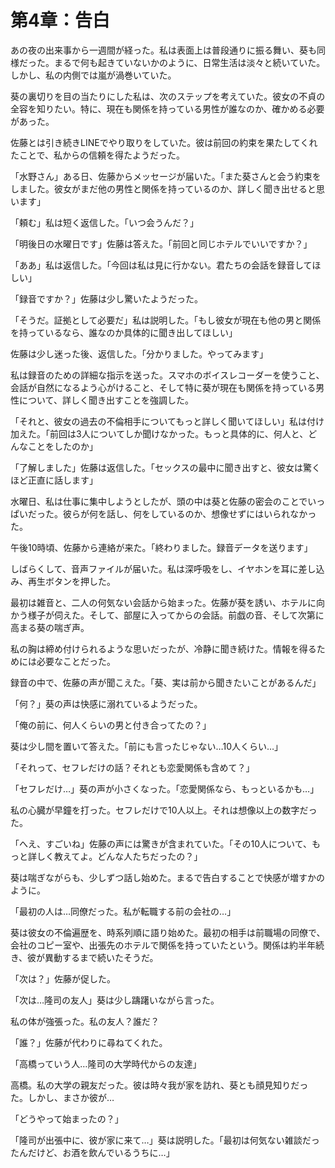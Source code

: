 # 第4章：告白

あの夜の出来事から一週間が経った。私は表面上は普段通りに振る舞い、葵も同様だった。まるで何も起きていないかのように、日常生活は淡々と続いていた。しかし、私の内側では嵐が渦巻いていた。

葵の裏切りを目の当たりにした私は、次のステップを考えていた。彼女の不貞の全容を知りたい。特に、現在も関係を持っている男性が誰なのか、確かめる必要があった。

佐藤とは引き続きLINEでやり取りをしていた。彼は前回の約束を果たしてくれたことで、私からの信頼を得たようだった。

「水野さん」ある日、佐藤からメッセージが届いた。「また葵さんと会う約束をしました。彼女がまだ他の男性と関係を持っているのか、詳しく聞き出せると思います」

「頼む」私は短く返信した。「いつ会うんだ？」

「明後日の水曜日です」佐藤は答えた。「前回と同じホテルでいいですか？」

「ああ」私は返信した。「今回は私は見に行かない。君たちの会話を録音してほしい」

「録音ですか？」佐藤は少し驚いたようだった。

「そうだ。証拠として必要だ」私は説明した。「もし彼女が現在も他の男と関係を持っているなら、誰なのか具体的に聞き出してほしい」

佐藤は少し迷った後、返信した。「分かりました。やってみます」

私は録音のための詳細な指示を送った。スマホのボイスレコーダーを使うこと、会話が自然になるよう心がけること、そして特に葵が現在も関係を持っている男性について、詳しく聞き出すことを強調した。

「それと、彼女の過去の不倫相手についてもっと詳しく聞いてほしい」私は付け加えた。「前回は3人についてしか聞けなかった。もっと具体的に、何人と、どんなことをしたのか」

「了解しました」佐藤は返信した。「セックスの最中に聞き出すと、彼女は驚くほど正直に話します」

水曜日、私は仕事に集中しようとしたが、頭の中は葵と佐藤の密会のことでいっぱいだった。彼らが何を話し、何をしているのか、想像せずにはいられなかった。

午後10時頃、佐藤から連絡が来た。「終わりました。録音データを送ります」

しばらくして、音声ファイルが届いた。私は深呼吸をし、イヤホンを耳に差し込み、再生ボタンを押した。

最初は雑音と、二人の何気ない会話から始まった。佐藤が葵を誘い、ホテルに向かう様子が伺えた。そして、部屋に入ってからの会話。前戯の音、そして次第に高まる葵の喘ぎ声。

私の胸は締め付けられるような思いだったが、冷静に聞き続けた。情報を得るためには必要なことだった。

録音の中で、佐藤の声が聞こえた。「葵、実は前から聞きたいことがあるんだ」

「何？」葵の声は快感に溺れているようだった。

「俺の前に、何人くらいの男と付き合ってたの？」

葵は少し間を置いて答えた。「前にも言ったじゃない…10人くらい…」

「それって、セフレだけの話？それとも恋愛関係も含めて？」

「セフレだけ…」葵の声が小さくなった。「恋愛関係なら、もっといるかも…」

私の心臓が早鐘を打った。セフレだけで10人以上。それは想像以上の数字だった。

「へえ、すごいね」佐藤の声には驚きが含まれていた。「その10人について、もっと詳しく教えてよ。どんな人たちだったの？」

葵は喘ぎながらも、少しずつ話し始めた。まるで告白することで快感が増すかのように。

「最初の人は…同僚だった。私が転職する前の会社の…」

葵は彼女の不倫遍歴を、時系列順に語り始めた。最初の相手は前職場の同僚で、会社のコピー室や、出張先のホテルで関係を持っていたという。関係は約半年続き、彼が異動するまで続いたそうだ。

「次は？」佐藤が促した。

「次は…隆司の友人」葵は少し躊躇いながら言った。

私の体が強張った。私の友人？誰だ？

「誰？」佐藤が代わりに尋ねてくれた。

「高橋っていう人…隆司の大学時代からの友達」

高橋。私の大学の親友だった。彼は時々我が家を訪れ、葵とも顔見知りだった。しかし、まさか彼が…

「どうやって始まったの？」

「隆司が出張中に、彼が家に来て…」葵は説明した。「最初は何気ない雑談だったんだけど、お酒を飲んでいるうちに…」
